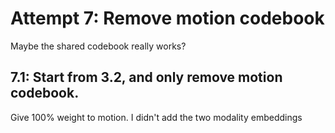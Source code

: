 
# Attempt 7: Remove motion codebook
Maybe the shared codebook really works?


## 7.1: Start from 3.2, and only remove motion codebook.
Give 100% weight to motion. I didn't add the two modality embeddings


